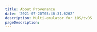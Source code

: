 ```yaml
---
title: About Provenance
date: '2021-07-20T03:46:31.626Z'
description: Multi-emulator for iOS/tvOS
pageDescription:
---
```


